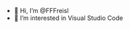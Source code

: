 - 👋 Hi, I’m @FFFreisl
- 👀 I’m interested in Visual Studio Code

<!---
FFFreisl/FFFreisl is a ✨ special ✨ repository because its `README.md` (this file) appears on your GitHub profile.
You can click the Preview link to take a look at your changes.
--->

